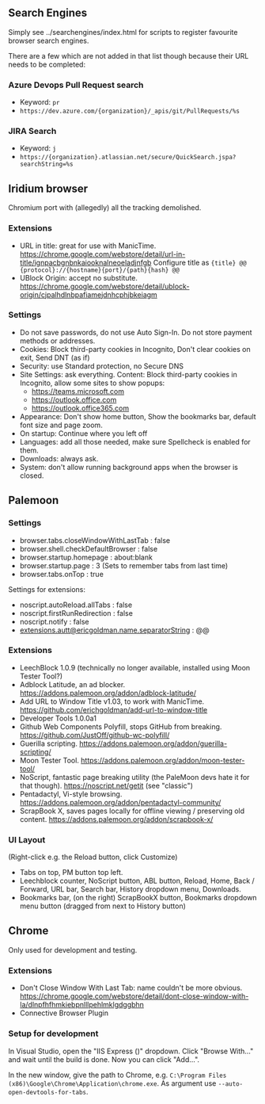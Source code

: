 ## Search Engines
Simply see ../searchengines/index.html for scripts to register favourite browser search engines.

There are a few which are not added in that list though because their URL needs to be completed:

### Azure Devops Pull Request search
- Keyword: `pr`
- `https://dev.azure.com/{organization}/_apis/git/PullRequests/%s`
### JIRA Search
- Keyword: `j`
- `https://{organization}.atlassian.net/secure/QuickSearch.jspa?searchString=%s`

## Iridium browser
Chromium port with (allegedly) all the tracking demolished.
### Extensions
- URL in title: great for use with ManicTime. https://chrome.google.com/webstore/detail/url-in-title/ignpacbgnbnkaiooknalneoeladjnfgb
  Configure title as `{title} @@ {protocol}://{hostname}{port}/{path}{hash} @@`
- UBlock Origin: accept no substitute. https://chrome.google.com/webstore/detail/ublock-origin/cjpalhdlnbpafiamejdnhcphjbkeiagm
### Settings
- Do not save passwords, do not use Auto Sign-In. Do not store payment methods or addresses.
- Cookies: Block third-party cookies in Incognito, Don't clear cookies on exit, Send DNT (as if)
- Security: use Standard protection, no Secure DNS
- Site Settings: ask everything. Content: Block third-party cookies in Incognito, allow some sites to show popups:
    - https://teams.microsoft.com
    - https://outlook.office.com
    - https://outlook.office365.com
- Appearance: Don't show home button, Show the bookmarks bar, default font size and page zoom.
- On startup: Continue where you left off
- Languages: add all those needed, make sure Spellcheck is enabled for them.
- Downloads: always ask.
- System: don't allow running background apps when the browser is closed.

## Palemoon
### Settings
- browser.tabs.closeWindowWithLastTab : false
- browser.shell.checkDefaultBrowser : false
- browser.startup.homepage : about:blank
- browser.startup.page : 3
  (Sets to remember tabs from last time)
- browser.tabs.onTop : true

Settings for extensions:
- noscript.autoReload.allTabs : false
- noscript.firstRunRedirection : false
- noscript.notify : false
- extensions.autt@ericgoldman.name.separatorString : @@
### Extensions
- LeechBlock 1.0.9 (technically no longer available, installed using Moon Tester Tool?)
- Adblock Latitude, an ad blocker. https://addons.palemoon.org/addon/adblock-latitude/
- Add URL to Window Title v1.03, to work with ManicTime. https://github.com/erichgoldman/add-url-to-window-title
- Developer Tools 1.0.0a1
- Github Web Components Polyfill, stops GitHub from breaking. https://github.com/JustOff/github-wc-polyfill/
- Guerilla scripting. https://addons.palemoon.org/addon/guerilla-scripting/
- Moon Tester Tool. https://addons.palemoon.org/addon/moon-tester-tool/
- NoScript, fantastic page breaking utility (the PaleMoon devs hate it for that though). https://noscript.net/getit (see "classic")
- Pentadactyl, Vi-style browsing. https://addons.palemoon.org/addon/pentadactyl-community/
- ScrapBook X, saves pages locally for offline viewing / preserving old content. https://addons.palemoon.org/addon/scrapbook-x/
### UI Layout
(Right-click e.g. the Reload button, click Customize)

- Tabs on top, PM button top left.
- Leechblock counter, NoScript button, ABL button, Reload, Home, Back / Forward, URL bar, Search bar, History dropdown menu, Downloads.
- Bookmarks bar, (on the right) ScrapBookX button, Bookmarks dropdown menu button (dragged from next to History button)



## Chrome
Only used for development and testing.
### Extensions
- Don't Close Window With Last Tab: name couldn't be more obvious.  https://chrome.google.com/webstore/detail/dont-close-window-with-la/dlnpfhfhmkiebpnlllpehlmklgdggbhn
- Connective Browser Plugin
### Setup for development
In Visual Studio, open the "IIS Express (<Browser>)" dropdown. Click "Browse With..." and wait until the build is done. Now you can click "Add...".

In the new window, give the path to Chrome, e.g. `C:\Program Files (x86)\Google\Chrome\Application\chrome.exe`. As argument use `--auto-open-devtools-for-tabs`.
